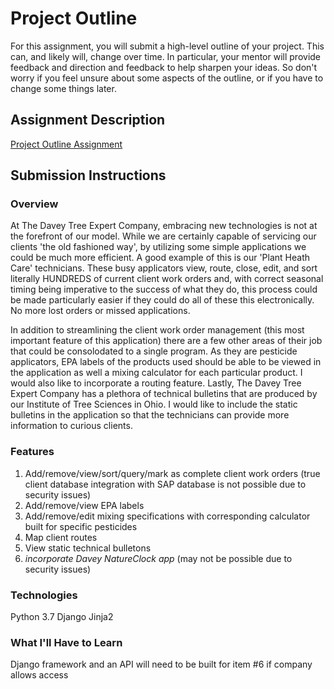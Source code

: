 # Project Outline
For this assignment, you will submit a high-level outline of your project. This can, and likely will, change over time. In particular, your mentor will provide feedback and direction and feedback to help sharpen your ideas. So don't worry if you feel unsure about some aspects of the outline, or if you have to change some things later.

## Assignment Description
[Project Outline Assignment](https://education.launchcode.org/liftoff/assignments/project-outline/)

## Submission Instructions

### Overview
At The Davey Tree Expert Company, embracing new technologies is not at the forefront of our model.  While we are certainly capable of servicing our clients 'the old fashioned way', by utilizing some simple applications we could be much more efficient.  A good example of this is our 'Plant Heath Care' technicians.  These busy applicators view, route, close, edit, and sort literally HUNDREDS of current client work orders and, with correct seasonal timing being imperative to the success of what they do, this process could be made particularly easier if they could do all of these this electronically. No more lost orders or missed applications.  

In addition to streamlining the client work order management (this most important feature of this application) there are a few other areas of their job that could be consolodated to a single program.  As they are pesticide applicators, EPA labels of the products used should be able to be viewed in the application as well a mixing calculator for each particular product.  I would also like to incorporate a routing feature.
Lastly, The Davey Tree Expert Company has a plethora of technical bulletins that are produced by our Institute of Tree Sciences in Ohio.  I would like to include the static bulletins in the application so that the technicians can provide more information to curious clients.

### Features
1. Add/remove/view/sort/query/mark as complete client work orders (true client database integration with SAP database is not possible due to security issues)
2. Add/remove/view EPA labels
3. Add/remove/edit mixing specifications with corresponding calculator built for specific pesticides
4. Map client routes
5. View static technical bulletons
6. *incorporate Davey NatureClock app* (may not be possible due to security issues)

### Technologies
Python 3.7
Django
Jinja2

### What I'll Have to Learn
Django framework and an API will need to be built for item #6 if company allows access
